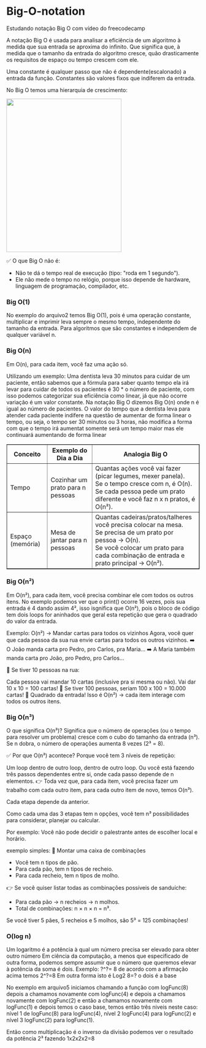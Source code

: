 # Big-O-notation
Estudando notação Big O com vídeo do freecodecamp

A notação Big O é usada para analisar a eficiência de um algoritmo à medida que sua entrada se aproxima do infinito. Que significa que, à medida que o tamanho da entrada do algoritmo cresce, quão drasticamente os requisitos de espaço ou tempo crescem com ele. 

Uma constante é qualquer passo que não é dependente(escalonado) a entrada da função.
Constantes são valores fixos que indiferem da entrada.

No Big O temos uma hierarquia de crescimento:

<img src="https://github.com/user-attachments/assets/5e7f4fc0-3fe0-458e-8642-501220e5a8f1" width="300" height="400">

✅ O que Big O não é:
<ul>
  <li>Não te dá o tempo real de execução (tipo: "roda em 1 segundo").</li>
  <li>Ele não mede o tempo no relógio, porque isso depende de hardware, linguagem de programação, compilador, etc.</li>
</ul>


<h3>Big O(1)</h3>
No exemplo do arquivo2 temos Big O(1), pois é uma operação constante, multiplicar e imprimir leva sempre o mesmo tempo, independente do tamanho da entrada.
Para algoritmos que são constantes e independem de qualquer variável n.

<h3>Big O(n)</h3>
Em O(n), para cada item, você faz uma ação só.

Utilizando um exemplo: Uma dentista leva 30 minutos para cuidar de um paciente, então sabemos que a fórmula para saber quanto tempo ela irá levar para cuidar de todos os pacientes é 30 * o número de paciente, com isso podemos categorizar sua eficiência como linear, já que não ocorre variação é um valor constante. Na notação Big O dizemos Big O(n) onde n é igual ao número de pacientes. O valor do tempo que a dentista leva para atender cada paciente indifere na questão de aumentar de forma linear o tempo, ou seja, o tempo ser 30 minutos ou 3 horas, não modifica a forma com que o tempo irá aumentat somente será um tempo maior mas ele continuará aumentando de forma linear



<table border="1" cellspacing="0" cellpadding="8">
  <thead>
    <tr>
      <th>Conceito</th>
      <th>Exemplo do Dia a Dia</th>
      <th>Analogia Big O</th>
    </tr>
  </thead>
  <tbody>
    <tr>
      <td>Tempo</td>
      <td>Cozinhar um prato para n pessoas</td>
      <td>
        Quantas ações você vai fazer (picar legumes, mexer panela).<br>
        Se o tempo cresce com n, é O(n).<br>
        Se cada pessoa pede um prato diferente e você faz n x n pratos, é O(n²).
      </td>
    </tr>
    <tr>
      <td>Espaço (memória)</td>
      <td>Mesa de jantar para n pessoas</td>
      <td>
        Quantas cadeiras/pratos/talheres você precisa colocar na mesa.<br>
        Se precisa de um prato por pessoa → O(n).<br>
        Se você colocar um prato para cada combinação de entrada e prato principal → O(n²).
      </td>
    </tr>
  </tbody>
</table>

<h3>Big O(n²)</h3>

Em O(n²), para cada item, você precisa combinar ele com todos os outros itens. No exemplo podemos ver que o print() ocorre 16 vezes, pois sua entrada é 4 dando assim 4², isso isgnifica que O(n²), pois o bloco de código tem dois loops for aninhados que geral esta repetição que gera o quadrado do valor da entrada.

Exemplo:
O(n²) → Mandar cartas para todos os vizinhos
Agora, você quer que cada pessoa da sua rua envie cartas para todos os outros vizinhos.
➡️ O João manda carta pro Pedro, pro Carlos, pra Maria...
➡️ A Maria também manda carta pro João, pro Pedro, pro Carlos...

🔸 Se tiver 10 pessoas na rua:

Cada pessoa vai mandar 10 cartas (inclusive pra si mesma ou não).
Vai dar 10 x 10 = 100 cartas!
🔸 Se tiver 100 pessoas, seriam 100 x 100 = 10.000 cartas!
🔸 Quadrado da entrada!
Isso é O(n²) → cada item interage com todos os outros itens.

<h3>Big O(n³)</h3>

O que significa O(n³)?
Significa que o número de operações (ou o tempo para resolver um problema) cresce com o cubo do tamanho da entrada (n³).
Se n dobra, o número de operações aumenta 8 vezes (2³ = 8).

✅ Por que O(n³) acontece?
Porque você tem 3 níveis de repetição:

Um loop dentro de outro loop, dentro de outro loop.
Ou você está fazendo três passos dependentes entre si, onde cada passo depende de n elementos.
👉 Toda vez que, para cada item, você precisa fazer um trabalho com cada outro item, para cada outro item de novo, temos O(n³).

Cada etapa depende da anterior.

Como cada uma das 3 etapas tem n opções, você tem n³ possibilidades para considerar, planejar ou calcular.

Por exemplo: Você não pode decidir o palestrante antes de escolher local e horário.

exemplo simples:
🔸 Montar uma caixa de combinações
<ul>
  <li>Você tem n tipos de pão.</li>
  <li>Para cada pão, tem n tipos de recheio.</li>
  <li>Para cada recheio, tem n tipos de molho.</li>
</ul>

👉 Se você quiser listar todas as combinações possíveis de sanduíche:
<ul>
  <li>Para cada pão → n recheios → n molhos.</li>
  <li>Total de combinações: n × n × n = n³.</li>
</ul>

Se você tiver 5 pães, 5 recheios e 5 molhos, são 5³ = 125 combinações!

<h3>O(log n)</h3>

Um logaritmo é a potência à qual um número precisa ser elevado para obter outro número
Em ciência da computação, a menos que especificado de outra forma, podemos sempre assumir que o número que queremos elevar à potência da soma é dois.
Exemplo: 
?^?= 8 de acordo com a afirmação acima temos 2^?=8
Em outra forma isto é Log2 8=?
o dois é a base

No exemplo em arquivo5 iniciamos chamando a função com logFunc(8) depois a chamamos novamente com logFunc(4) e depois a chamamos novamente com logFunc(2) e então a chamamos novamente com logFunc(1) e depois temos o caso base, temos então três niveis neste caso: nível 1 de logFunc(8) para logFunc(4), nível 2 logFunc(4) para logFunc(2) e nível 3 logFunc(2) para logFunc(1).

Então como multiplicação é o inverso da divisão podemos ver o resultado da potência 2³ fazendo 1x2x2x2=8


